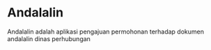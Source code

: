 # Andalalin
Andalalin adalah aplikasi pengajuan permohonan terhadap dokumen andalalin dinas perhubungan